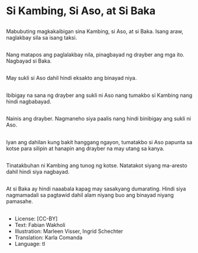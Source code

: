 # Si Kambing, Si Aso, at Si Baka

##
Mabubuting magkakaibigan sina Kambing, si Aso, at si Baka. Isang araw, naglakbay sila sa isang taksi.

##
Nang matapos ang paglalakbay nila, pinagbayad ng drayber ang mga ito. Nagbayad si Baka.

##
May sukli si Aso dahil hindi eksakto ang binayad niya.

##
Ibibigay na sana ng drayber ang sukli ni Aso nang tumakbo si Kambing nang hindi nagbabayad.

##
Nainis ang drayber. Nagmaneho siya paalis nang hindi binibigay ang sukli ni Aso.

##
Iyan ang dahilan kung bakit hanggang ngayon, tumatakbo si Aso papunta sa kotse para silipin at hanapin ang drayber na may utang sa kanya.

##
Tinatakbuhan ni Kambing ang tunog ng kotse. Natatakot siyang ma-aresto dahil hindi siya nagbayad.

##
At si Baka ay hindi naaabala kapag may sasakyang dumarating. Hindi siya nagmamadali sa pagtawid dahil alam niyang buo ang binayad niyang pamasahe.

##
* License: [CC-BY]
* Text: Fabian Wakholi
* Illustration: Marleen Visser, Ingrid Schechter
* Translation: Karla Comanda
* Language: tl
